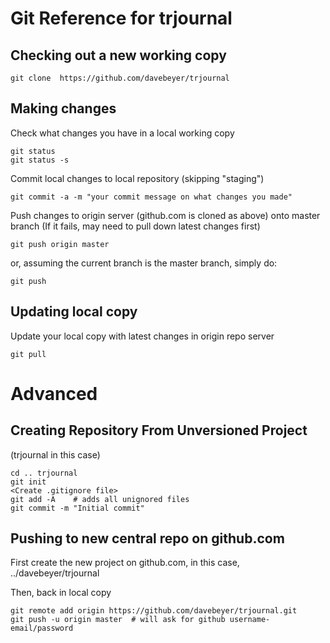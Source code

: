 # Git Reference for trjournal

## Checking out a new working copy

```git clone  https://github.com/davebeyer/trjournal```

## Making changes

Check what changes you have in a local working copy

```
git status
git status -s
```

Commit local changes to local repository (skipping "staging")

```git commit -a -m "your commit message on what changes you made"```


Push changes to origin server (github.com is cloned as above) onto master branch
(If it fails, may need to pull down latest changes first)

```git push origin master```

or, assuming the current branch is the master branch, simply do:

```git push```

## Updating local copy

Update your local copy with latest changes in origin repo server

```git pull```

# Advanced

## Creating Repository From Unversioned Project 

(trjournal in this case)

```
cd .. trjournal
git init
<Create .gitignore file>
git add -A    # adds all unignored files
git commit -m "Initial commit"
```

## Pushing to new central repo on github.com

First create the new project on github.com, in this case, ../davebeyer/trjournal

Then, back in local copy

```
git remote add origin https://github.com/davebeyer/trjournal.git
git push -u origin master  # will ask for github username-email/password
```




